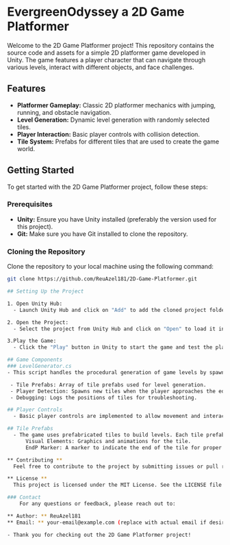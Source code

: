 # EvergreenOdyssey a 2D Game Platformer

Welcome to the 2D Game Platformer project! This repository contains the source code and assets for a simple 2D platformer game developed in Unity. The game features a player character that can navigate through various levels, interact with different objects, and face challenges.

## Features

- **Platformer Gameplay:** Classic 2D platformer mechanics with jumping, running, and obstacle navigation.
- **Level Generation:** Dynamic level generation with randomly selected tiles.
- **Player Interaction:** Basic player controls with collision detection.
- **Tile System:** Prefabs for different tiles that are used to create the game world.

## Getting Started

To get started with the 2D Game Platformer project, follow these steps:

### Prerequisites

- **Unity:** Ensure you have Unity installed (preferably the version used for this project).
- **Git:** Make sure you have Git installed to clone the repository.

### Cloning the Repository

Clone the repository to your local machine using the following command:

```bash
git clone https://github.com/ReuAzel181/2D-Game-Platformer.git

## Setting Up the Project

1. Open Unity Hub:
  - Launch Unity Hub and click on "Add" to add the cloned project folder.

2. Open the Project:
  - Select the project from Unity Hub and click on "Open" to load it in Unity Editor.

3.Play the Game:
  - Click the "Play" button in Unity to start the game and test the platformer mechanics.

## Game Components
### LevelGenerator.cs
- This script handles the procedural generation of game levels by spawning tiles based on player position. Key functionalities include:

 - Tile Prefabs: Array of tile prefabs used for level generation.
 - Player Detection: Spawns new tiles when the player approaches the edge of the current level.
 - Debugging: Logs the positions of tiles for troubleshooting.

## Player Controls
  - Basic player controls are implemented to allow movement and interaction with the game environment. The player can move left, right, and jump across platforms.

## Tile Prefabs
  - The game uses prefabricated tiles to build levels. Each tile prefab contains:
      Visual Elements: Graphics and animations for the tile.
      EndP Marker: A marker to indicate the end of the tile for proper placement during level generation.

** Contributing **
  Feel free to contribute to the project by submitting issues or pull requests. We welcome any improvements or bug fixes!

** License **
  This project is licensed under the MIT License. See the LICENSE file for more details.

### Contact
    For any questions or feedback, please reach out to:

** Author: ** ReuAzel181
** Email: ** your-email@example.com (replace with actual email if desired)

- Thank you for checking out the 2D Game Platformer project!
